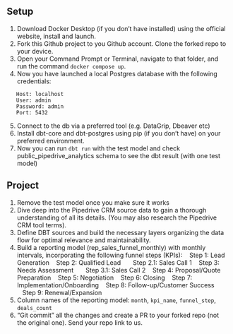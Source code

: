 ## Setup

1. Download Docker Desktop (if you don’t have installed) using the official website, install and launch.
2. Fork this Github project to you Github account. Clone the forked repo to your device.
3. Open your Command Prompt or Terminal, navigate to that folder, and run the command `docker compose up`.
4. Now you have launched a local Postgres database with the following credentials:
 ```
    Host: localhost
    User: admin
    Password: admin
    Port: 5432
```
5. Connect to the db via a preferred tool (e.g. DataGrip, Dbeaver etc)
6. Install dbt-core and dbt-postgres using pip (if you don’t have) on your preferred environment.
7. Now you can run `dbt run` with the test model and check public_pipedrive_analytics schema to see the dbt result (with one test model)

## Project
1. Remove the test model once you make sure it works
2. Dive deep into the Pipedrive CRM source data to gain a thorough understanding of all its details. (You may also research the Pipedrive CRM tool terms).
3. Define DBT sources and build the necessary layers organizing the data flow for optimal relevance and maintainability.
4. Build a reporting model (rep_sales_funnel_monthly) with monthly intervals, incorporating the following funnel steps (KPIs):
  &nbsp;&nbsp;&nbsp;Step 1: Lead Generation
  &nbsp;&nbsp;&nbsp;Step 2: Qualified Lead
  &nbsp;&nbsp;&nbsp;&nbsp;&nbsp;&nbsp;Step 2.1: Sales Call 1
  &nbsp;&nbsp;&nbsp;Step 3: Needs Assessment
  &nbsp;&nbsp;&nbsp;&nbsp;&nbsp;&nbsp;Step 3.1: Sales Call 2
  &nbsp;&nbsp;&nbsp;Step 4: Proposal/Quote Preparation
  &nbsp;&nbsp;&nbsp;Step 5: Negotiation
  &nbsp;&nbsp;&nbsp;Step 6: Closing
  &nbsp;&nbsp;&nbsp;Step 7: Implementation/Onboarding
  &nbsp;&nbsp;&nbsp;Step 8: Follow-up/Customer Success
  &nbsp;&nbsp;&nbsp;Step 9: Renewal/Expansion
5. Column names of the reporting model: `month`, `kpi_name`, `funnel_step`, `deals_count`
6. “Git commit” all the changes and create a PR to your forked repo (not the original one). Send your repo link to us.